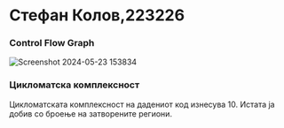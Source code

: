 # Стефан Колов,223226
### Control Flow Graph
![Screenshot 2024-05-23 153834](https://github.com/Stefan-Kolov/SI_2024_lab2_223226/assets/137779689/f9c9906a-7074-44a9-a936-f73ecc0ac02a)
### Цикломатска комплексност
Цикломатската комплексност на дадениот код изнесува 10. Истата ја добив со броење на затворените региони.


